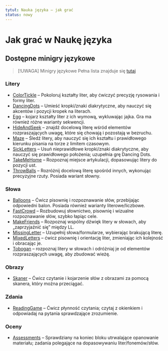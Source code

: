 ```yaml
---
tytuł: Nauka języka – jak grać
status: nowy
---
```


# Jak grać w Naukę języka <Badge type="tip" text=”new” />

## Dostępne minigry językowe

> [!UWAGA] Minigry językowe
> Pełna lista znajduje się [tutaj](../content/language-minigames/index.md)

### Litery
- [ColorTickle](../content/language-minigames/ColorTickle.md) – Pokoloruj kształty liter, aby ćwiczyć precyzję rysowania i formy liter.
- [DancingDots](../content/language-minigames/DancingDots.md) – Umieść kropki/znaki diakrytyczne, aby nauczyć się akcentów i pozycji kropek na literach.
- [Egg](../content/language-minigames/Egg.md) – kojarz kształty liter z ich wymową, wykluwając jajka. Gra ma również różne warianty sekwencji.
- [HideAndSeek](../content/language-minigames/HideAndSeek.md) – znajdź docelową literę wśród elementów rozpraszających uwagę, które się chowają i pozostają w bezruchu.
- [Maze](../content/language-minigames/Maze.md) – Śledź litery, aby nauczyć się ich kształtu i prawidłowego kierunku pisania na torze z limitem czasowym.
- [SickLetters](../content/language-minigames/SickLetters.md) – Usuń nieprawidłowe kropki/znaki diakrytyczne, aby nauczyć się prawidłowego położenia; uzupełnia grę Dancing Dots.
- [TakeMeHome](../content/language-minigames/TakeMeHome.md) – Rozpoznaj miejsce artykulacji, dopasowując litery do pozycji ust.
- [ThrowBalls](../content/language-minigames/ThrowBalls.md) – Rozróżnij docelową literę spośród innych, wykonując precyzyjne rzuty. Posiada wariant słowny.

### Słowa
- [Balloons](../content/language-minigames/Balloons.md) – Ćwicz pisownię i rozpoznawanie słów, przebijając odpowiedni balon. Posiada również warianty literowe/liczbowe.
- [FastCrowd](../content/language-minigames/FastCrowd.md) – Rozbudowuj słownictwo, pisownię i wizualne rozpoznawanie słów, szybko łapiąc cele.
- [MakeFriends](../content/language-minigames/MakeFriends.md) – Rozpoznaj wspólny dźwięk litery w słowach, aby „zaprzyjaźnić się” między LL.
- [MissingLetter](../content/language-minigames/MissingLetter.md) – Uzupełnij słowa/formularze, wybierając brakującą literę.
- [MixedLetters](../content/language-minigames/MixedLetters.md) – ćwicz pisownię i orientację liter, zmieniając ich kolejność i obracając je.
- [Tobogan](../content/language-minigames/Tobogan.md) – rozpoznaj litery w słowach i odróżniaj je od elementów rozpraszających uwagę, aby zbudować wieżę.

### Obrazy
- [Skaner](../content/language-minigames/Scanner.md) – Ćwicz czytanie i kojarzenie słów z obrazami za pomocą skanera, który można przeciągać.

### Zdania
- [ReadingGame](../content/language-minigames/ReadingGame.md) – Ćwicz płynność czytania; czytaj z okienkiem i odpowiadaj na pytania sprawdzające zrozumienie.

### Oceny
- [Assessments](../content/language-minigames/Assessments.md) – Sprawdziany na koniec bloku utrwalające opanowanie materiału; zadania polegające na dopasowywaniu liter/fonemów/słów.